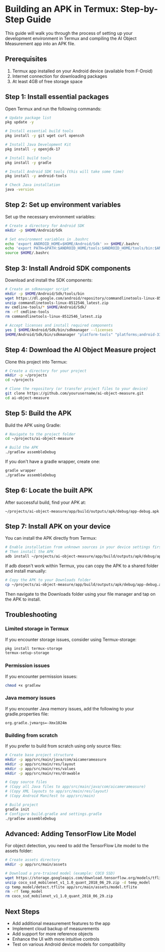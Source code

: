 # Building an APK in Termux: Step-by-Step Guide

This guide will walk you through the process of setting up your development environment in Termux and compiling the AI Object Measurement app into an APK file.

## Prerequisites

1. Termux app installed on your Android device (available from F-Droid)
2. Internet connection for downloading packages
3. At least 4GB of free storage space

## Step 1: Install essential packages

Open Termux and run the following commands:

```bash
# Update package list
pkg update -y

# Install essential build tools
pkg install -y git wget curl openssh

# Install Java Development Kit
pkg install -y openjdk-17

# Install build tools
pkg install -y gradle

# Install Android SDK tools (this will take some time)
pkg install -y android-tools

# Check Java installation
java -version
```

## Step 2: Set up environment variables

Set up the necessary environment variables:

```bash
# Create a directory for Android SDK
mkdir -p $HOME/Android/Sdk

# Set environment variables in .bashrc
echo 'export ANDROID_HOME=$HOME/Android/Sdk' >> $HOME/.bashrc
echo 'export PATH=$PATH:$ANDROID_HOME/tools:$ANDROID_HOME/tools/bin:$ANDROID_HOME/platform-tools' >> $HOME/.bashrc
source $HOME/.bashrc
```

## Step 3: Install Android SDK components

Download and install the SDK components:

```bash
# Create an sdkmanager script
mkdir -p $HOME/Android/Sdk/tools/bin
wget https://dl.google.com/android/repository/commandlinetools-linux-8512546_latest.zip
unzip commandlinetools-linux-8512546_latest.zip
mv cmdline-tools/* $HOME/Android/Sdk/
rm -rf cmdline-tools
rm commandlinetools-linux-8512546_latest.zip

# Accept licenses and install required components
yes | $HOME/Android/Sdk/bin/sdkmanager --licenses
$HOME/Android/Sdk/bin/sdkmanager "platform-tools" "platforms;android-33" "build-tools;33.0.0"
```

## Step 4: Download the AI Object Measure project

Clone this project into Termux:

```bash
# Create a directory for your project
mkdir -p ~/projects
cd ~/projects

# Clone the repository (or transfer project files to your device)
git clone https://github.com/yourusername/ai-object-measure.git
cd ai-object-measure
```

## Step 5: Build the APK

Build the APK using Gradle:

```bash
# Navigate to the project folder
cd ~/projects/ai-object-measure

# Build the APK
./gradlew assembleDebug
```

If you don't have a gradle wrapper, create one:

```bash
gradle wrapper
./gradlew assembleDebug
```

## Step 6: Locate the built APK

After successful build, find your APK at:

```
~/projects/ai-object-measure/app/build/outputs/apk/debug/app-debug.apk
```

## Step 7: Install APK on your device

You can install the APK directly from Termux:

```bash
# Enable installation from unknown sources in your device settings first
# Then install the APK
adb install ~/projects/ai-object-measure/app/build/outputs/apk/debug/app-debug.apk
```

If adb doesn't work within Termux, you can copy the APK to a shared folder and install manually:

```bash
# Copy the APK to your Downloads folder
cp ~/projects/ai-object-measure/app/build/outputs/apk/debug/app-debug.apk /storage/emulated/0/Download/
```

Then navigate to the Downloads folder using your file manager and tap on the APK to install.

## Troubleshooting

### Limited storage in Termux
If you encounter storage issues, consider using Termux-storage:

```bash
pkg install termux-storage
termux-setup-storage
```

### Permission issues
If you encounter permission issues:

```bash
chmod +x gradlew
```

### Java memory issues
If you encounter Java memory issues, add the following to your gradle.properties file:

```
org.gradle.jvmargs=-Xmx1024m
```

### Building from scratch
If you prefer to build from scratch using only source files:

```bash
# Create base project structure
mkdir -p app/src/main/java/com/aicamerameasure
mkdir -p app/src/main/res/layout
mkdir -p app/src/main/res/values
mkdir -p app/src/main/res/drawable

# Copy source files
# (Copy all Java files to app/src/main/java/com/aicamerameasure)
# (Copy XML layouts to app/src/main/res/layout)
# (Copy Android Manifest to app/src/main)

# Build project
gradle init
# Configure build.gradle and settings.gradle
./gradlew assembleDebug
```

## Advanced: Adding TensorFlow Lite Model

For object detection, you need to add the TensorFlow Lite model to the assets folder:

```bash
# Create assets directory
mkdir -p app/src/main/assets

# Download a pre-trained model (example: COCO SSD)
wget https://storage.googleapis.com/download.tensorflow.org/models/tflite/coco_ssd_mobilenet_v1_1.0_quant_2018_06_29.zip
unzip coco_ssd_mobilenet_v1_1.0_quant_2018_06_29.zip -d temp_model
cp temp_model/detect.tflite app/src/main/assets/model.tflite
rm -rf temp_model
rm coco_ssd_mobilenet_v1_1.0_quant_2018_06_29.zip
```

## Next Steps

- Add additional measurement features to the app
- Implement cloud backup of measurements
- Add support for more reference objects
- Enhance the UI with more intuitive controls
- Test on various Android device models for compatibility